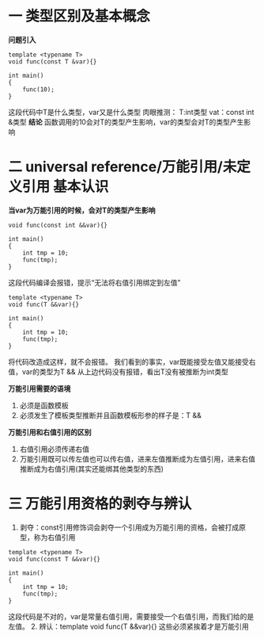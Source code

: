 # 一 类型区别及基本概念
**问题引入**
```
template <typename T>
void func(const T &var){}

int main()
{
	func(10);
}
```
这段代码中T是什么类型，var又是什么类型
肉眼推测：
T:int类型 vat：const int &类型
**结论**
函数调用的10会对T的类型产生影响，var的类型会对T的类型产生影响

# 二 universal reference/万能引用/未定义引用 基本认识
**当var为万能引用的时候，会对T的类型产生影响**
```
void func(const int &&var){}

int main()
{
	int tmp = 10;
	func(tmp);
}
```
这段代码编译会报错，提示“无法将右值引用绑定到左值”
```
template <typename T>
void func(T &&var){}

int main()
{
	int tmp = 10;
	func(tmp);
}
```
将代码改造成这样，就不会报错。
我们看到的事实，var既能接受左值又能接受右值，var的类型为T &&
从上边代码没有报错，看出T没有被推断为int类型

**万能引用需要的语境**
1. 必须是函数模板
2. 必须发生了模板类型推断并且函数模板形参的样子是：T &&

**万能引用和右值引用的区别**
1. 右值引用必须传递右值
2. 万能引用既可以传左值也可以传右值，进来左值推断成为左值引用，进来右值推断成为右值引用(其实还能绑其他类型的东西)

# 三 万能引用资格的剥夺与辨认
1. 剥夺：const引用修饰词会剥夺一个引用成为万能引用的资格，会被打成原型，称为右值引用
```
template <typename T>
void func(const T &&var){}

int main()
{
	int tmp = 10;
	func(tmp);
}
```
这段代码是不对的，var是常量右值引用，需要接受一个右值引用，而我们给的是左值。
2. 辨认：template <typename T> void func(T &&var){} 这些必须紧挨着才是万能引用
